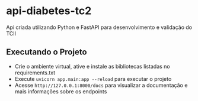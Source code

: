 # api-diabetes-tc2
Api criada utilizando Python e FastAPI para desenvolvimento e validação do TCII

## Executando o Projeto

- Crie o ambiente virtual, ative e instale as bibliotecas listadas no requirements.txt
- Execute ```uvicorn app.main:app --reload``` para executar o projeto
- Acesse ```http://127.0.0.1:8000/docs``` para visualizar a documentação e mais informações sobre os endpoints